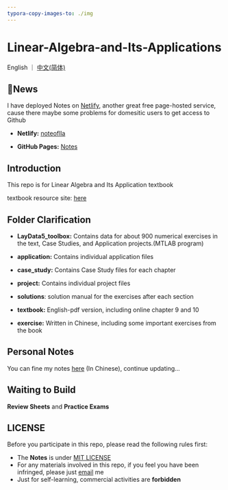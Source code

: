 ```yaml
---
typora-copy-images-to: ./img
---
```


# Linear-Algebra-and-Its-Applications

English ｜ [中文(简体)](README-zh-CN.md)

## 📣News

I have deployed Notes on <a href="https://www.netlify.com/">Netlify</a>, another great free page-hosted service, cause there maybe some problems for domesitic users to get access to Github

- **Netlify:** <a href="https://notesoflla.netlify.app/">noteoflla</a>

- **GitHub Pages:** <a href="https://ascendho.github.io/Linear-Algebra-and-Its-Applications/">Notes</a>



## Introduction

This repo is for Linear Algebra and Its Application textbook

textbook resource site: [here](https://wps.pearsoned.com/aw_lay_linearalgebra_5/)




## Folder Clarification

- **LayData5_toolbox:** Contains data for about 900 numerical exercises in the text, Case Studies, and Application projects.(MTLAB program)

- **application:** Contains individual application files

- **case_study:** Contains Case Study files for each chapter

- **project:** Contains individual project files

- **solutions**: solution manual for the exercises after each section

- **textbook:** English-pdf version, including online chapter 9 and 10

- **exercise:** Written in Chinese, including some important exercises from the book



## Personal Notes

You can fine my notes [here](https://notesoflla.netlify.app/) (In Chinese), continue updating...



## Waiting to Build

**Review Sheets** and **Practice Exams**



## LICENSE

Before you participate in this repo, please read the following rules first:

- The **Notes** is under <a href="https://github.com/ascendho/Linear-Algebra-and-Its-Applications/blob/master/LICENSE">MIT LICENSE</a>
- For any materials involved in this repo, if you feel you have been infringed, please just [email](mailto:ascendho@outlook.com) me
- Just for self-learning, commercial activities are **forbidden**

